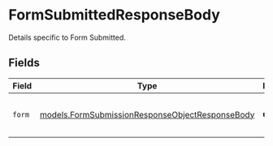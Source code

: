 # FormSubmittedResponseBody

Details specific to Form Submitted.


## Fields

| Field                                                                                                    | Type                                                                                                     | Required                                                                                                 | Description                                                                                              |
| -------------------------------------------------------------------------------------------------------- | -------------------------------------------------------------------------------------------------------- | -------------------------------------------------------------------------------------------------------- | -------------------------------------------------------------------------------------------------------- |
| `form`                                                                                                   | [models.FormSubmissionResponseObjectResponseBody](../models/formsubmissionresponseobjectresponsebody.md) | :heavy_check_mark:                                                                                       | Form Submission response object.                                                                         |